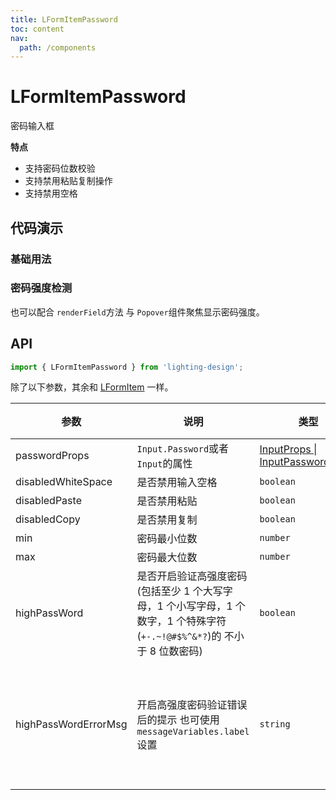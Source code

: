 ```yaml
---
title: LFormItemPassword
toc: content
nav:
  path: /components
---
```


# LFormItemPassword

密码输入框

**特点**

- 支持密码位数校验
- 支持禁用粘贴复制操作
- 支持禁用空格

## 代码演示

### 基础用法

<code src='./demos/Demo3.tsx'></code>

### 密码强度检测

也可以配合 `renderField`方法 与 `Popover`组件聚焦显示密码强度。

<code src='./demos/Demo1.tsx'></code>

## API

```ts
import { LFormItemPassword } from 'lighting-design';
```

除了以下参数，其余和 [LFormItem](/components/form-item#api) 一样。

| 参数                 | 说明                                                                                                                      | 类型                                                                                       | 默认值                                                     |
| -------------------- | ------------------------------------------------------------------------------------------------------------------------- | ------------------------------------------------------------------------------------------ | ---------------------------------------------------------- |
| passwordProps        | `Input.Password`或者`Input`的属性                                                                                         | [InputProps \| InputPasswordProps](https://ant.design/components/input-cn/#Input.Password) | `-`                                                        |
| disabledWhiteSpace   | 是否禁用输入空格                                                                                                          | `boolean`                                                                                  | `false`                                                    |
| disabledPaste        | 是否禁用粘贴                                                                                                              | `boolean`                                                                                  | `true`                                                     |
| disabledCopy         | 是否禁用复制                                                                                                              | `boolean`                                                                                  | `true`                                                     |
| min                  | 密码最小位数                                                                                                              | `number`                                                                                   | `8`                                                        |
| max                  | 密码最大位数                                                                                                              | `number`                                                                                   | `16`                                                       |
| highPassWord         | 是否开启验证高强度密码 (包括至少 1 个大写字母，1 个小写字母，1 个数字，1 个特殊字符(`+-.~!@#$%^&*?`)的 不小于 8 位数密码) | `boolean`                                                                                  | `false`                                                    |
| highPassWordErrorMsg | 开启高强度密码验证错误后的提示 也可使用 `messageVariables.label` 设置                                                     | `string`                                                                                   | `'必须同时包含大小写字母 , 数字 , 特殊字符且位数至少8位!'` |
